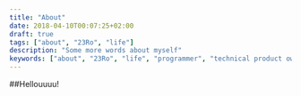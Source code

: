 ```yaml
---
title: "About"
date: 2018-04-10T00:07:25+02:00
draft: true
tags: ["about", "23Ro", "life"]
description: "Some more words about myself"
keywords: ["about", "23Ro", "life", "programmer", "technical product owner", "it-business", "startup", "fancy"]
---
```


##Hellouuuu!